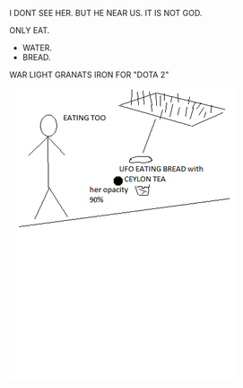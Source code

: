 I DONT SEE HER. BUT HE NEAR US. IT IS NOT GOD. 

ONLY EAT.
- WATER.
- BREAD.

WAR LIGHT GRANATS IRON FOR "DOTA 2"

![UFO](https://github.com/selecitevww/UFO-NEAR-HUMAN/blob/main/UFO.png)
